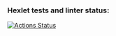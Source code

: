 ### Hexlet tests and linter status:
[![Actions Status](https://github.com/paultit/js-web-development-project-lvl4/workflows/hexlet-check/badge.svg)](https://github.com/paultit/js-web-development-project-lvl4/actions)
